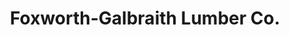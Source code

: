 ---
title: "Foxworth-Galbraith Lumber Co."
url: /deming/foxworth-galbraith-lumber-co/
shop: trade
---